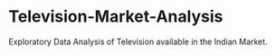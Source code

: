 # Television-Market-Analysis
Exploratory Data Analysis of Television available in the Indian Market.
